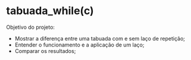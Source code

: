 # tabuada_while(c)

Objetivo do projeto:
- Mostrar a diferença entre uma tabuada com e sem laço de repetição;
- Entender o funcionamento e a aplicação de um laço;
- Comparar os resultados;